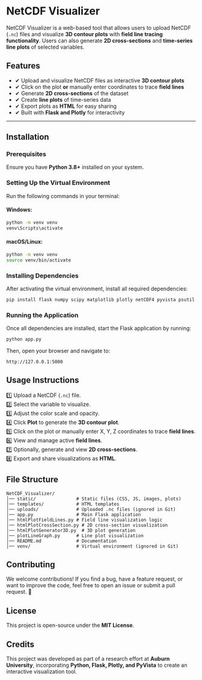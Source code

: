 
# NetCDF Visualizer

NetCDF Visualizer is a web-based tool that allows users to upload NetCDF (`.nc`) files and visualize **3D contour plots** with **field line tracing functionality**. Users can also generate **2D cross-sections** and **time-series line plots** of selected variables.

## Features
- ✔ Upload and visualize NetCDF files as interactive **3D contour plots**  
- ✔ Click on the plot **or** manually enter coordinates to trace **field lines**  
- ✔ Generate **2D cross-sections** of the dataset  
- ✔ Create **line plots** of time-series data  
- ✔ Export plots as **HTML** for easy sharing  
- ✔ Built with **Flask and Plotly** for interactivity  

---

## Installation

### Prerequisites
Ensure you have **Python 3.8+** installed on your system.

### Setting Up the Virtual Environment
Run the following commands in your terminal:

#### Windows:
```sh
python -m venv venv
venv\Scripts\activate
```

#### macOS/Linux:
```sh
python -m venv venv
source venv/bin/activate
```

### Installing Dependencies
After activating the virtual environment, install all required dependencies:

```sh
pip install flask numpy scipy matplotlib plotly netCDF4 pyvista psutil vtk
```

### Running the Application
Once all dependencies are installed, start the Flask application by running:

```sh
python app.py
```

Then, open your browser and navigate to:

```
http://127.0.0.1:5000
```

## Usage Instructions
1️⃣ Upload a NetCDF (`.nc`) file.  
2️⃣ Select the variable to visualize.  
3️⃣ Adjust the color scale and opacity.  
4️⃣ Click **Plot** to generate the **3D contour plot**.  
5️⃣ Click on the plot or manually enter X, Y, Z coordinates to trace **field lines**.  
6️⃣ View and manage active **field lines**.  
7️⃣ Optionally, generate and view **2D cross-sections**.  
8️⃣ Export and share visualizations as **HTML**.  

## File Structure
```
NetCDF_Visualizer/
│── static/               # Static files (CSS, JS, images, plots)
│── templates/            # HTML templates
│── uploads/              # Uploaded .nc files (ignored in Git)
│── app.py                # Main Flask application
│── htmlPlotFieldLines.py # Field line visualization logic
│── htmlPlotCrossSection.py # 2D cross-section visualization
│── htmlPlotGenerator3D.py  # 3D plot generation
│── plotLineGraph.py      # Line plot visualization
│── README.md             # Documentation
│── venv/                 # Virtual environment (ignored in Git)
```

## Contributing
We welcome contributions! If you find a bug, have a feature request, or want to improve the code, feel free to open an issue or submit a pull request. 🚀

## License
This project is open-source under the **MIT License**.

## Credits
This project was developed as part of a research effort at **Auburn University**, incorporating **Python, Flask, Plotly, and PyVista** to create an interactive visualization tool.

